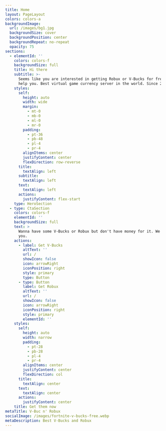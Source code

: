 ```yaml
---
title: Home
layout: PageLayout
colors: colors-a
backgroundImage:
  url: /images/bg1.jpg
  backgroundSize: cover
  backgroundPosition: center
  backgroundRepeat: no-repeat
  opacity: 75
sections:
  - elementId: ''
    colors: colors-f
    backgroundSize: full
    title: Hi there
    subtitle: >-
      Seems like you are interested in getting Robux or V-Bucks for free, we can
      help you. Best virtual game currency server in the world. Since 2022.
    styles:
      self:
        height: auto
        width: wide
        margin:
          - mt-0
          - mb-0
          - ml-0
          - mr-0
        padding:
          - pt-36
          - pb-48
          - pl-4
          - pr-4
        alignItems: center
        justifyContent: center
        flexDirection: row-reverse
      title:
        textAlign: left
      subtitle:
        textAlign: left
      text:
        textAlign: left
      actions:
        justifyContent: flex-start
    type: HeroSection
  - type: CtaSection
    colors: colors-f
    elementId: ''
    backgroundSize: full
    text: >
      Wanna have some V-Bucks or Robux but don't have money for it. We've got
      you.
    actions:
      - label: Get V-Bucks
        altText: ''
        url: /
        showIcon: false
        icon: arrowRight
        iconPosition: right
        style: primary
        type: Button
      - type: Button
        label: Get Robux
        altText: ''
        url: /
        showIcon: false
        icon: arrowRight
        iconPosition: right
        style: primary
        elementId: ''
    styles:
      self:
        height: auto
        width: narrow
        padding:
          - pt-28
          - pb-28
          - pl-4
          - pr-4
        alignItems: center
        justifyContent: center
        flexDirection: col
      title:
        textAlign: center
      text:
        textAlign: center
      actions:
        justifyContent: center
    title: Get them now
metaTitle: V-Buc n' Robux
socialImage: /images/fortnite-v-bucks-free.webp
metaDescription: Best V-Bucks and Robux
---
```

